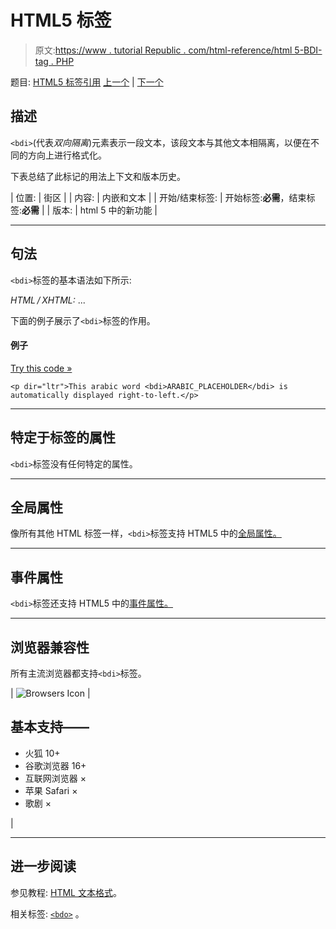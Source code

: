 # HTML5 <bdi>标签</bdi>

> 原文:[https://www . tutorial Republic . com/html-reference/html 5-BDI-tag . PHP](https://www.tutorialrepublic.com/html-reference/html5-bdi-tag.php)

题目: [HTML5 标签引用](html5-tags.php) [上一个](html-basefont-tag.php) | [下一个](html-bdo-tag.php)

## 描述

`<bdi>`(代表*双向隔离*)元素表示一段文本，该段文本与其他文本相隔离，以便在不同的方向上进行格式化。

下表总结了此标记的用法上下文和版本历史。

| 位置: | 街区 |
| 内容: | 内嵌和文本 |
| 开始/结束标签: | 开始标签:**必需**，结束标签:**必需** |
| 版本: | html 5 中的新功能 |

* * *

## 句法

`<bdi>`标签的基本语法如下所示:

*HTML / XHTML:* <bdi> ... </bdi>

下面的例子展示了`<bdi>`标签的作用。

#### 例子

[Try this code »](../codelab.php?topic=html5&file=bdi-tag "Try this code using online Editor")

```
<p dir="ltr">This arabic word <bdi>ARABIC_PLACEHOLDER</bdi> is automatically displayed right-to-left.</p>
```

* * *

## 特定于标签的属性

`<bdi>`标签没有任何特定的属性。

* * *

## 全局属性

像所有其他 HTML 标签一样，`<bdi>`标签支持 HTML5 中的[全局属性。](html5-global-attributes.php)

* * *

## 事件属性

`<bdi>`标签还支持 HTML5 中的[事件属性。](html5-event-attributes.php)

* * *

## 浏览器兼容性

所有主流浏览器都支持`<bdi>`标签。

| ![Browsers Icon](../Images/e9331123c77668c1832e541c2fca1002.png) | 

## 基本支持——

*   火狐 10+
*   谷歌浏览器 16+
*   互联网浏览器 ×
*   苹果 Safari ×
*   歌剧 ×

 |

* * *

## 进一步阅读

参见教程: [HTML 文本格式](../html-tutorial/html-text-formatting.php)。

相关标签: [`<bdo>`](html-bdo-tag.php) 。